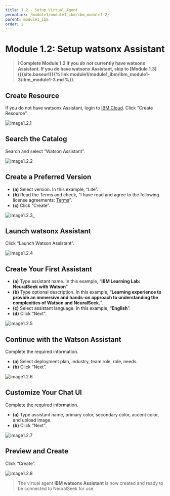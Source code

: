 ```yaml
---
title: 1.2 - Setup Virtual Agent
permalink: /module1/module1_ibm/ibm_module1-2/
parent: module1_ibm
order: 2
---
```


# Module 1.2: Setup watsonx Assistant

> **❕ Complete Module 1.2 if you _do not_ currently have watsonx Assistant. If you do have watsonx Assistant, skip to [Module 1.3]({{site.baseurl}}{% link module1/module1_ibm/ibm_module1-3/ibm_module1-3.md %}).**

## Create Resource

If you do not have watsonx Assistant, login to [IBM Cloud](https://cloud.ibm.com/login?cm_sp=ibmdev-_-developer-_-trial&_gl=1*1odtrhw*_ga*NTM2NzU0MTk0LjE2OTY1MjE4NDQ.*_ga_FYECCCS21D*MTY5Njg2NzU0Ni41LjEuMTY5Njg2ODg5OS4wLjAuMA..). 
Click “Create Resource”.

![image1.2.1](images/image1.2.1.png)
 
## Search the Catalog

Search and select “Watson Assistant”. 

![image1.2.2](images/image1.2.2.png)

## Create a Preferred Version

- **(a)** Select version. In this example, “Lite”.
- **(b)** Read the Terms and check, “I have read and agree to the following license agreements: [Terms](https://www.ibm.com/software/sla/sladb.nsf/sla/bm-0038-15)”.
- **(c)** Click “Create”.

![image1.2.3_](images/image1.2.3_updated.png)

## Launch watsonx Assistant

Click “Launch Watson Assistant”.

![image1.2.4](images/image1.2.4.png)

## Create Your First Assistant

- **(a)** Type assistant name. In this example, “**IBM Learning Lab: NeuralSeek with Watson**”
- **(b)** Type optional description. In this example, “**Learning experience to provide an immersive and hands-on approach to understanding the complexities of Watson and NeuralSeek.**”.
- **(c)** Select assistant language. In this example, “**English**”.
- **(d)** Click “Next”.

![image1.2.5](images/image1.2.5.png)

## Continue with the Watson Assistant

 Complete the required information. 
 - **(a)** Select deployment plan, industry, team role, role, needs.
 - **(b)** Click “Next”.

 ![image1.2.6](images/image1.2.6.png)
 
## Customize Your Chat UI

Complete the required information. 
- **(a)** Type assistant name, primary color, secondary color, accent color, and upload image. 
- **(b)** Click “Next”.

![image1.2.7](images/image1.2.7.png)

## Preview and Create

Click “Create”.

![image1.2.8](images/image1.2.8.png)

> The virtual agent **IBM watsonx Assistant** is now created and ready to be connected to NeuralSeek for use. 